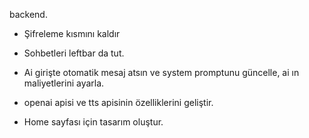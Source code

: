 backend.

- Şifreleme kısmını kaldır

- Sohbetleri leftbar da tut.

- Ai girişte otomatik mesaj atsın ve system promptunu güncelle, ai ın maliyetlerini ayarla.

- openai apisi ve tts apisinin özelliklerini geliştir.

- Home sayfası için tasarım oluştur.


